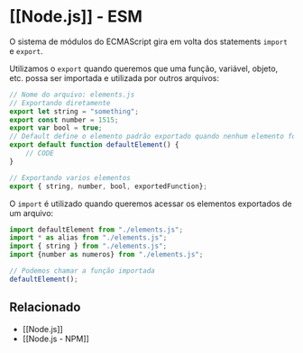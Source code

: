 # [[Node.js]] - ESM
O sistema de módulos do ECMAScript gira em volta dos statements `import` e `export`.

Utilizamos o `export` quando queremos que uma função, variável, objeto, etc. possa ser importada e utilizada por outros arquivos:
```javascript
// Nome do arquivo: elements.js
// Exportando diretamente
export let string = "something";
export const number = 1515;
export var bool = true;
// Default define o elemento padrão exportado quando nenhum elemento for explicitamente solicitado
export default function defaultElement() {
	// CODE
}

// Exportando varios elementos
export { string, number, bool, exportedFunction};
```

O `import` é utilizado quando queremos acessar os elementos exportados de um arquivo:
```javascript
import defaultElement from "./elements.js";
import * as alias from "./elements.js";
import { string } from "./elements.js";
import {number as numeros} from "./elements.js";

// Podemos chamar a função importada
defaultElement();
```

## Relacionado
- [[Node.js]]
- [[Node.js - NPM]]